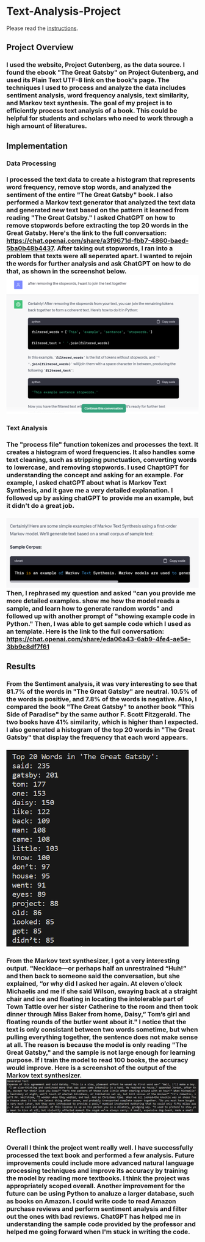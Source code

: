 # Text-Analysis-Project
 
Please read the [instructions](instructions.md).
## Project Overview
### I used the website, Project Gutenberg, as the data source. I found the ebook "The Great Gatsby" on Project Gutenberg, and used its Plain Text UTF-8 link on the book's page. The techniques I used to process and analyze the data includes sentiment analysis, word frequency analysis, text similarity, and Markov text synthesis. The goal of my project is to efficiently process text analysis of a book. This could be helpful for students and scholars who need to work through a high amount of literatures.

## Implementation
### Data Processing
### I processed the text data to create a histogram that represents word frequency, remove stop words, and analyzed the sentiment of the entire "The Great Gatsby" book. I also performed a Markov text generator that analyzed the text data and generated new text based on the pattern it learned from reading "The Great Gatsby." I asked ChatGPT on how to remove stopwords before extracting the top 20 words in the Great Gatsby. Here's the link to the full conversation: https://chat.openai.com/share/a3f9671d-fbb7-4860-baed-5ba0b48b4437. After taking out stopwords, I ran into a problem that texts were all seperated apart. I wanted to rejoin the words for further analysis and ask ChatGPT on how to do that, as shown in the screenshot below. ![Alt text](image-5.png)

### Text Analysis
### The "process file" function tokenizes and processes the text. It creates a histogram of word frequencies. It also handles some text cleaning, such as stripping punctuation, converting words to lowercase, and removing stopwords. I used ChaptGPT for understanding the concept and asking for an example. For example, I asked chatGPT about what is Markov Text Synthesis, and it gave me a very detailed explanation. I followed up by asking chatGPT to provide me an example, but it didn't do a great job. 
### ![Alt text](image-4.png) Then, I rephrased my question and asked "can you provide me more detailed examples. show me how the model reads a sample, and learn how to generate random words" and followed up with another prompt of "showing example code in Python." Then, I was able to get sample code which I used as an template. Here is the link to the full conversation: https://chat.openai.com/share/eda06a43-6ab9-4fe4-ae5e-3bb9c8df7f61

## Results
### From the Sentiment analysis, it was very interesting to see that 81.7% of the words in "The Great Gatsby" are neutral. 10.5% of the words is positive, and 7.8% of the words is negative. Also, I compared the book "The Great Gatsby" to another book "This Side of Paradise" by the same author F. Scott Fitzgerald. The two books have 41% similarity, which is higher than I expected. I also generated a histogram of the top 20 words in "The Great Gatsby" that display the frequency that each word appears.
### ![Alt text](image-2.png)

### From the Markov text synthesizer, I got a very interesting output. "Necklace—or perhaps half an unrestrained “Huh!” and then back to someone said the conversation, but she explained, “or why did I asked her again. At eleven o’clock Michaelis and me if she said Wilson, swaying back at a straight chair and ice and floating in locating the intolerable part of Town Tattle over her sister Catherine to the room and then took dinner through Miss Baker from home, Daisy,” Tom’s girl and floating rounds of the butler went about it." I notice that the text is only consistant between two words sometime, but when pulling everything together, the sentence does not make sense at all. The reason is because the model is only reading "The Great Gatsby," and the sample is not large enough for learning purpose. If I train the model to read 100 books, the accuracy would improve. Here is a screenshot of the output of the Markov text synthesizer. ![Alt text](image-6.png)


## Reflection
### Overall I think the project went really well. I have successfully processed the text book and performed a few analysis. Future improvements could include more advanced natural language processing techniques and improve its accuracy by training the model by reading more textbooks. I think the project was appropriately scoped overall. Another improvement for the future can be using Python to analuze a larger database, such as books on Amazon. I could write code to read Amazon purchase reviews and perform sentiment analysis and filter out the ones with bad reviews. ChatGPT has helped me in understanding the sample code provided by the professor and helped me going forward when I'm stuck in writing the code. 